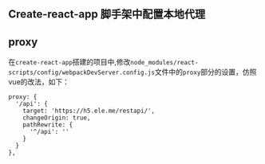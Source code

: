 ## Create-react-app 脚手架中配置本地代理

## proxy

在`create-react-app`搭建的项目中,修改`node_modules/react-scripts/config/webpackDevServer.config.js`文件中的`proxy`部分的设置，仿照vue的改法，如下：

```
proxy: {
  '/api': {
    target: 'https://h5.ele.me/restapi/',
    changeOrigin: true,
    pathRewrite: {
      '^/api': ''
    }
  }
},
```